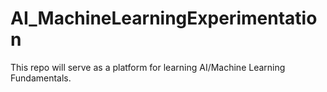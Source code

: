# AI_MachineLearningExperimentation
This repo will serve as a platform for learning AI/Machine Learning Fundamentals. 
